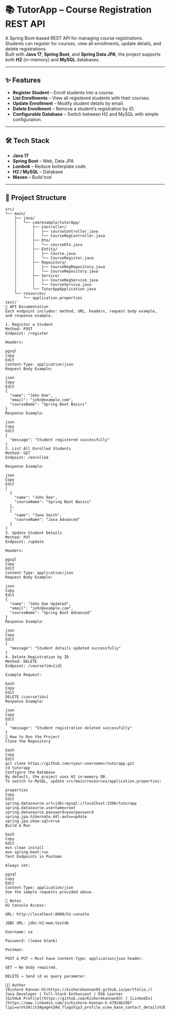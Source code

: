 # 📚 TutorApp – Course Registration REST API

A Spring Boot–based REST API for managing course registrations.  
Students can register for courses, view all enrollments, update details, and delete registrations.  
Built with **Java 17**, **Spring Boot**, and **Spring Data JPA**, the project supports both **H2** (in-memory) and **MySQL** databases.

---

## ✨ Features

- **Register Student** – Enroll students into a course.
- **List Enrollments** – View all registered students with their courses.
- **Update Enrollment** – Modify student details by email.
- **Delete Enrollment** – Remove a student’s registration by ID.
- **Configurable Database** – Switch between H2 and MySQL with simple configuration.

---

## 🛠 Tech Stack

- **Java 17**
- **Spring Boot** – Web, Data JPA
- **Lombok** – Reduce boilerplate code
- **H2 / MySQL** – Database
- **Maven** – Build tool

---

## 📂 Project Structure

```plaintext
src/
└── main/
    ├── java/
    │   └── com/example/tutorApp/
    │       ├── Controller/
    │       │   ├── courseController.java
    │       │   └── CourseRegController.java
    │       ├── Dto/
    │       │   └── courseDto.java
    │       ├── Entity/
    │       │   ├── Course.java
    │       │   └── CourseRegister.java
    │       ├── Repository/
    │       │   ├── CourseRegRepository.java
    │       │   └── CourseRepository.java
    │       ├── Service/
    │       │   ├── CourseRegService.java
    │       │   └── CourseService.java
    │       └── TutorAppApplication.java
    └── resources/
        └── application.properties
test/
📜 API Documentation
Each endpoint includes: method, URL, headers, request body example, and response example.

1. Register a Student
Method: POST
Endpoint: /register

Headers:

pgsql
Copy
Edit
Content-Type: application/json
Request Body Example:

json
Copy
Edit
{
  "name": "John Doe",
  "email": "john@example.com",
  "courseName": "Spring Boot Basics"
}
Response Example:

json
Copy
Edit
{
  "message": "Student registered successfully"
}
2. List All Enrolled Students
Method: GET
Endpoint: /enrolled

Response Example:

json
Copy
Edit
[
  {
    "name": "John Doe",
    "courseName": "Spring Boot Basics"
  },
  {
    "name": "Jane Smith",
    "courseName": "Java Advanced"
  }
]
3. Update Student Details
Method: PUT
Endpoint: /update

Headers:

pgsql
Copy
Edit
Content-Type: application/json
Request Body Example:

json
Copy
Edit
{
  "name": "John Doe Updated",
  "email": "john@example.com",
  "courseName": "Spring Boot Advanced"
}
Response Example:

json
Copy
Edit
{
  "message": "Student details updated successfully"
}
4. Delete Registration by ID
Method: DELETE
Endpoint: /course?id={id}

Example Request:

bash
Copy
Edit
DELETE /course?id=1
Response Example:

json
Copy
Edit
{
  "message": "Student registration deleted successfully"
}
🚀 How to Run the Project
Clone the Repository

bash
Copy
Edit
git clone https://github.com/<your-username>/tutorapp.git
cd tutorapp
Configure the Database
By default, the project uses H2 in-memory DB.
To switch to MySQL, update src/main/resources/application.properties:

properties
Copy
Edit
spring.datasource.url=jdbc:mysql://localhost:3306/tutorapp
spring.datasource.username=root
spring.datasource.password=yourpassword
spring.jpa.hibernate.ddl-auto=update
spring.jpa.show-sql=true
Build & Run

bash
Copy
Edit
mvn clean install
mvn spring-boot:run
Test Endpoints in Postman

Always set:

pgsql
Copy
Edit
Content-Type: application/json
Use the sample requests provided above.

📝 Notes
H2 Console Access:

URL: http://localhost:8080/h2-console

JDBC URL: jdbc:h2:mem:testdb

Username: sa

Password: (leave blank)

Postman:

POST & PUT → Must have Content-Type: application/json header.

GET → No body required.

DELETE → Send id as query parameter.

👨‍💻 Author
[Kishore Kannan H](https://kishorekannan93.github.io/portfolio./)
Java Developer | Full-Stack Enthusiast | DSA Learner
[GitHub Profile](https://github.com/Kishorekannan93) | [LinkedIn](https://www.linkedin.com/in/kishore-kannan-h-47924b296?lipi=urn%3Ali%3Apage%3Ad_flagship3_profile_view_base_contact_details%3Bi6lnffIPREeerIaq%2ByzNRw%3D%3D)
